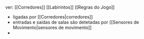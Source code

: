 ver:
	[[Corredores]]
	[[Labirintos]]
	[[Regras do Jogo]]

- ligadas por [[Corredores|corredores]]
- entradas e saídas de salas são detetadas por [[Sensores de Movimento|sensores de movimento]]
- 